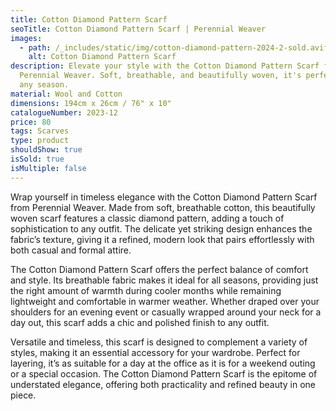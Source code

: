 ```yaml
---
title: Cotton Diamond Pattern Scarf
seoTitle: Cotton Diamond Pattern Scarf | Perennial Weaver
images:
  - path: /_includes/static/img/cotton-diamond-pattern-2024-2-sold.avif
    alt: Cotton Diamond Pattern Scarf
description: Elevate your style with the Cotton Diamond Pattern Scarf from
  Perennial Weaver. Soft, breathable, and beautifully woven, it's perfect for
  any season.
material: Wool and Cotton
dimensions: 194cm x 26cm / 76" x 10"
catalogueNumber: 2023-12
price: 80
tags: Scarves
type: product
shouldShow: true
isSold: true
isMultiple: false
---
```

Wrap yourself in timeless elegance with the Cotton Diamond Pattern Scarf from Perennial Weaver. Made from soft, breathable cotton, this beautifully woven scarf features a classic diamond pattern, adding a touch of sophistication to any outfit. The delicate yet striking design enhances the fabric’s texture, giving it a refined, modern look that pairs effortlessly with both casual and formal attire.

The Cotton Diamond Pattern Scarf offers the perfect balance of comfort and style. Its breathable fabric makes it ideal for all seasons, providing just the right amount of warmth during cooler months while remaining lightweight and comfortable in warmer weather. Whether draped over your shoulders for an evening event or casually wrapped around your neck for a day out, this scarf adds a chic and polished finish to any outfit.

Versatile and timeless, this scarf is designed to complement a variety of styles, making it an essential accessory for your wardrobe. Perfect for layering, it’s as suitable for a day at the office as it is for a weekend outing or a special occasion. The Cotton Diamond Pattern Scarf is the epitome of understated elegance, offering both practicality and refined beauty in one piece.
